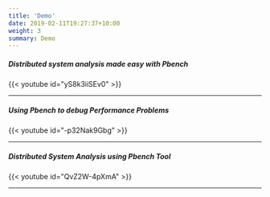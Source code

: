 ```yaml
---
title: 'Demo'
date: 2019-02-11T19:27:37+10:00
weight: 3
summary: Demo
---
```


##### Distributed system analysis made easy with Pbench 

{{< youtube id="yS8k3iiSEv0" >}}


---

##### Using Pbench to debug Performance Problems

{{< youtube id="-p32Nak9Gbg" >}}


---

##### Distributed System Analysis using Pbench Tool

{{< youtube id="QvZ2W-4pXmA" >}}


---